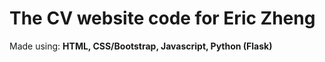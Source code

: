 # The CV website code for Eric Zheng
Made using: <b>HTML, CSS/Bootstrap, Javascript, Python (Flask) </b> <br>

